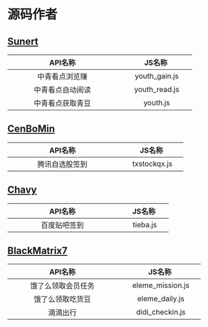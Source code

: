  # 源码作者
 ## [Sunert](https://github.com/Sunert)
 | &nbsp; &nbsp; &nbsp; &nbsp; &nbsp;&nbsp;&nbsp; &nbsp; &nbsp;&nbsp; &nbsp; &nbsp;API名称&nbsp; &nbsp; &nbsp;&nbsp; &nbsp; &nbsp;&nbsp; &nbsp; &nbsp; &nbsp; &nbsp; &nbsp;| &nbsp; &nbsp; &nbsp;JS名称&nbsp; &nbsp; &nbsp; |
 | :----------------: | :-------------------: |
 | &nbsp; &nbsp; &nbsp;中青看点浏览赚 &nbsp; &nbsp; &nbsp;      |    &nbsp; &nbsp;&nbsp;  youth_gain.js  &nbsp;&nbsp;&nbsp;     |
 | &nbsp; &nbsp; &nbsp;中青看点自动阅读 &nbsp; &nbsp; &nbsp;     |   &nbsp; &nbsp; &nbsp; youth_read.js  &nbsp; &nbsp;&nbsp;    |
 | &nbsp; &nbsp; &nbsp;中青看点获取青豆 &nbsp; &nbsp; &nbsp;     |   &nbsp; &nbsp; &nbsp; youth.js  &nbsp; &nbsp;&nbsp;    |
## [CenBoMin](https://github.com/CenBoMin)
| &nbsp; &nbsp; &nbsp; &nbsp; &nbsp;&nbsp;&nbsp; &nbsp; &nbsp;&nbsp; &nbsp; &nbsp;API名称&nbsp; &nbsp; &nbsp;&nbsp; &nbsp; &nbsp;&nbsp; &nbsp; &nbsp; &nbsp; &nbsp; &nbsp;| &nbsp; &nbsp; &nbsp;JS名称&nbsp; &nbsp; &nbsp; |
 | :----------------: | :-------------------: |
 | &nbsp; &nbsp; &nbsp;腾讯自选股签到 &nbsp; &nbsp; &nbsp;      |    &nbsp; &nbsp;&nbsp;  txstockqx.js  &nbsp;&nbsp;&nbsp;     |
 ## [Chavy](https://github.com/chavyleung)
| &nbsp; &nbsp; &nbsp; &nbsp; &nbsp;&nbsp;&nbsp; &nbsp; &nbsp;&nbsp; &nbsp; &nbsp;API名称&nbsp; &nbsp; &nbsp;&nbsp; &nbsp; &nbsp;&nbsp; &nbsp; &nbsp; &nbsp; &nbsp; &nbsp;| &nbsp; &nbsp; &nbsp;JS名称&nbsp; &nbsp; &nbsp; |
 | :----------------: | :-------------------: |
 | &nbsp; &nbsp; &nbsp;百度贴吧签到 &nbsp; &nbsp; &nbsp;      |    &nbsp; &nbsp;&nbsp;  tieba.js  &nbsp;&nbsp;&nbsp;     |
## [BlackMatrix7](https://github.com/blackmatrix7)
| &nbsp; &nbsp; &nbsp; &nbsp; &nbsp;&nbsp;&nbsp; &nbsp; &nbsp;&nbsp; &nbsp; &nbsp;API名称&nbsp; &nbsp; &nbsp;&nbsp; &nbsp; &nbsp;&nbsp; &nbsp; &nbsp; &nbsp; &nbsp; &nbsp;| &nbsp; &nbsp; &nbsp;JS名称&nbsp; &nbsp; &nbsp; |
 | :----------------: | :-------------------: |
 | &nbsp; &nbsp; &nbsp;饿了么领取会员任务 &nbsp; &nbsp; &nbsp;      |    &nbsp; &nbsp;&nbsp;  eleme_mission.js  &nbsp;&nbsp;&nbsp;     |
| &nbsp; &nbsp; &nbsp;饿了么领取吃货豆 &nbsp; &nbsp; &nbsp;      |    &nbsp; &nbsp;&nbsp;  eleme_daily.js  &nbsp;&nbsp;&nbsp;     |
| &nbsp; &nbsp; &nbsp;滴滴出行 &nbsp; &nbsp; &nbsp;      |    &nbsp; &nbsp;&nbsp;  didi_checkin.js  &nbsp;&nbsp;&nbsp;     |
